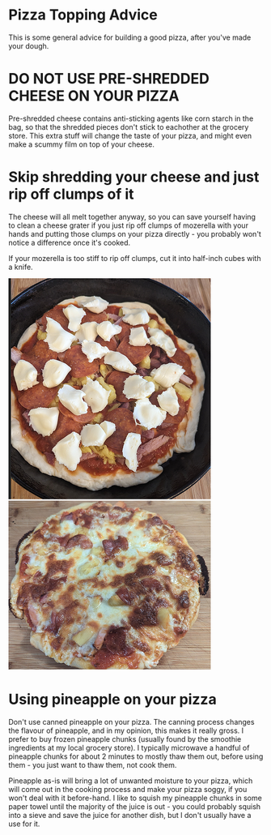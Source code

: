 # Pizza Topping Advice
This is some general advice for building a good pizza, after you've made your dough.

# DO NOT USE PRE-SHREDDED CHEESE ON YOUR PIZZA
Pre-shredded cheese contains anti-sticking agents like corn starch in the bag, so that the shredded pieces don't stick to eachother at the grocery store. This extra stuff will change the taste of your pizza, and might even make a scummy film on top of your cheese.

# Skip shredding your cheese and just rip off clumps of it
The cheese will all melt together anyway, so you can save yourself having to clean a cheese grater if you just rip off clumps of mozerella with your hands and putting those clumps on your pizza directly - you probably won't notice a difference once it's cooked.

If your mozerella is too stiff to rip off clumps, cut it into half-inch cubes with a knife.

![Cheese Example](/Images/pizza-before.png)
![Cheese Example](/Images/pizza-after.png)

# Using pineapple on your pizza
Don't use canned pineapple on your pizza. The canning process changes the flavour of pineapple, and in my opinion, this makes it really gross. I prefer to buy frozen pineapple chunks (usually found by the smoothie ingredients at my local grocery store). I typically microwave a handful of pineapple chunks for about 2 minutes to mostly thaw them out, before using them - you just want to thaw them, not cook them.

Pineapple as-is will bring a lot of unwanted moisture to your pizza, which will come out in the cooking process and make your pizza soggy, if you won't deal with it before-hand. I like to squish my pineapple chunks in some paper towel until the majority of the juice is out - you could probably squish into a sieve and save the juice for another dish, but I don't usually have a use for it.